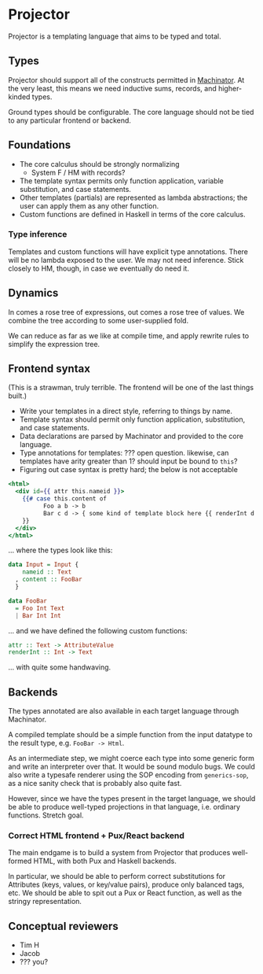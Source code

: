 # Projector

Projector is a templating language that aims to be typed and total.

## Types

Projector should support all of the constructs permitted in
[Machinator](https://github.com/ambiata/machinator). At the very
least, this means we need inductive sums, records, and higher-kinded
types.

Ground types should be configurable. The core language should not be
tied to any particular frontend or backend.

## Foundations

- The core calculus should be strongly normalizing
  - System F / HM with records?
- The template syntax permits only function application, variable
  substitution, and case statements.
- Other templates (partials) are represented as lambda abstractions;
  the user can apply them as any other function.
- Custom functions are defined in Haskell in terms of the core calculus.

### Type inference

Templates and custom functions will have explicit type annotations.
There will be no lambda exposed to the user. We may not need
inference. Stick closely to HM, though, in case we eventually do need
it.

## Dynamics

In comes a rose tree of expressions, out comes a rose tree of
values. We combine the tree according to some user-supplied fold.

We can reduce as far as we like at compile time, and apply rewrite
rules to simplify the expression tree.

## Frontend syntax

(This is a strawman, truly terrible. The frontend will be one of the last
things built.)

- Write your templates in a direct style, referring to things by name.
- Template syntax should permit only function application,
  substitution, and case statements.
- Data declarations are parsed by Machinator and provided to the core
  language.
- Type annotations for templates: ??? open question. likewise, can
  templates have arity greater than 1? should input be bound to `this`?
- Figuring out case syntax is pretty hard; the below is not acceptable


```handlebars
<html>
  <div id={{ attr this.nameid }}>
    {{# case this.content of
	      Foo a b -> b
          Bar c d -> { some kind of template block here {{ renderInt d }} }
    }}
  </div>
</html>
```

... where the types look like this:

```haskell
data Input = Input {
    nameid :: Text
  , content :: FooBar
  }

data FooBar
  = Foo Int Text
  | Bar Int Int
```

... and we have defined the following custom functions:

```haskell
attr :: Text -> AttributeValue
renderInt :: Int -> Text
```

... with quite some handwaving.

## Backends

The types annotated are also available in each target language through
Machinator.

A compiled template should be a simple function from the input
datatype to the result type, e.g. `FooBar -> Html`.

As an intermediate step, we might coerce each type into some generic
form and write an interpreter over that. It would be sound modulo
bugs. We could also write a typesafe renderer using the SOP encoding
from `generics-sop`, as a nice sanity check that is probably also
quite fast.

However, since we have the types present in the target language, we
should be able to produce well-typed projections in that language,
i.e. ordinary functions. Stretch goal.

### Correct HTML frontend + Pux/React backend

The main endgame is to build a system from Projector that produces
well-formed HTML, with both Pux and Haskell backends.

In particular, we should be able to perform correct substitutions for
Attributes (keys, values, or key/value pairs), produce only balanced
tags, etc. We should be able to spit out a Pux or React function, as
well as the stringy representation.

## Conceptual reviewers

- Tim H
- Jacob
- ??? you?
